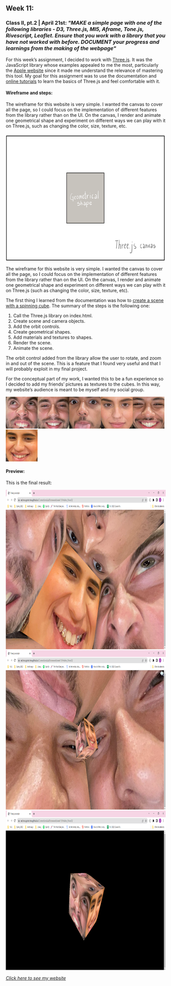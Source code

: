 ## Week 11:

### Class II, pt.2 | April 21st: _"MAKE a simple page with one of the following libraries - D3, Three.js, Ml5, Aframe, Tone.js, Rivescript, Leaflet. Ensure that you work with a library that you have not worked with before. DOCUMENT your progress and learnings from the making of the webpage"_

For this week’s assignment, I decided to work with [Three.js](https://threejs.org/). It was the JavaScript library whose examples appealed to me the most, particularly the [Apple website](https://www.apple.com/in/iphone-13/) since it made me understand the relevance of mastering this tool. My goal for this assignment was to use the documentation and [online tutorials](https://www.youtube.com/watch?v=YKzyhcyAijo&list=PLRtjMdoYXLf6mvjCmrltvsD0j12ZQDMfE&index=1) to learn the basics of Three.js and feel comfortable with it.

#### Wireframe and steps:

The wireframe for this website is very simple. I wanted the canvas to cover all the page, so I could focus on the implementation of different features from the library rather than on the UI. On the canvas, I render and animate one geometrical shape and experiment on different ways we can play with it on Three.js, such as changing the color, size, texture, etc.

<img src="wireframe.png" height ="400" />

The wireframe for this website is very simple. I wanted the canvas to cover all the page, so I could focus on the implementation of different features from the library rather than on the UI. On the canvas, I render and animate one geometrical shape and experiment on different ways we can play with it on Three.js (such as changing the color, size, texture, etc).

The first thing I learned from the documentation was how to [create a scene with a spinning cube](https://threejs.org/docs/index.html#manual/en/introduction/Creating-a-scene). The summary of the steps is the following one: 
1. Call the Three.js library on index.html.
2. Create scene and camera objects.
3. Add the orbit controls.
4. Create geometrical shapes.
5. Add materials and textures to shapes.
6. Render the scene.
7. Animate the scene.

The orbit control added from the library allow the user to rotate, and zoom in and out of the scene. This is a feature that I found very useful and that I will probably exploit in my final project.

For the conceptual part of my work, I wanted this to be a fun experience so I decided to add my friends’ pictures as textures to the cubes. In this way, my website’s audience is meant to be myself and my social group. 

<img src="1.jpeg" height ="100" /><img src="2.jpg" height ="100" /><img src="3.jpg" height ="100" /><img src="4.jpg" height ="100" /><img src="5.jpg" height ="100" /><img src="6.jpg" height ="100" />

#### Preview: 

This is the final result:

<img src="test1.png" height ="500" />

<img src="test2.png" height ="500" />

<img src="test3.png" height ="500" />

[_Click here to see my website_](https://andresugartechea.github.io/ConnectionsLab/homework/week11/Andres_threeJS/)



